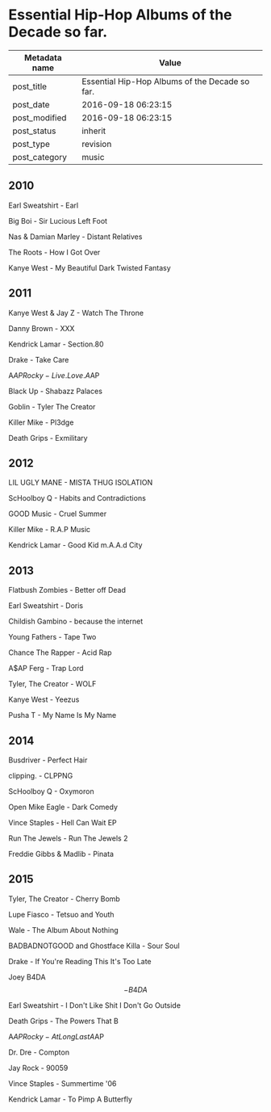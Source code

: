 # Essential Hip-Hop Albums of the Decade so far.

| Metadata name | Value                                          |
| ------------- | ---------------------------------------------- |
| post_title    | Essential Hip-Hop Albums of the Decade so far. |
| post_date     | 2016-09-18 06:23:15                            |
| post_modified | 2016-09-18 06:23:15                            |
| post_status   | inherit                                        |
| post_type     | revision                                       |
| post_category | music                                          |

## 2010

Earl Sweatshirt - Earl

Big Boi - Sir Lucious Left Foot

Nas & Damian Marley - Distant Relatives

The Roots - How I Got Over

Kanye West - My Beautiful Dark Twisted Fantasy

## 2011

Kanye West & Jay Z - Watch The Throne

Danny Brown - XXX

Kendrick Lamar - Section.80

Drake - Take Care

A$AP Rocky - Live.Love.A$AP

Black Up - Shabazz Palaces

Goblin - Tyler The Creator

Killer Mike - Pl3dge

Death Grips - Exmilitary

## 2012

LIL UGLY MANE - MISTA THUG ISOLATION

ScHoolboy Q - Habits and Contradictions

GOOD Music - Cruel Summer

Killer Mike - R.A.P Music

Kendrick Lamar - Good Kid m.A.A.d City

## 2013

Flatbush Zombies - Better off Dead

Earl Sweatshirt - Doris

Childish Gambino - because the internet

Young Fathers - Tape Two

Chance The Rapper - Acid Rap

A\$AP Ferg - Trap Lord

Tyler, The Creator - WOLF

Kanye West - Yeezus

Pusha T - My Name Is My Name

## 2014

Busdriver - Perfect Hair

clipping. - CLPPNG

ScHoolboy Q - Oxymoron

Open Mike Eagle - Dark Comedy

Vince Staples - Hell Can Wait EP

Run The Jewels - Run The Jewels 2

Freddie Gibbs & Madlib - Pinata

## 2015

Tyler, The Creator - Cherry Bomb

Lupe Fiasco - Tetsuo and Youth

Wale - The Album About Nothing

BADBADNOTGOOD and Ghostface Killa - Sour Soul

Drake - If You're Reading This It's Too Late

Joey B4DA$$ - B4DA$$

Earl Sweatshirt - I Don't Like Shit I Don't Go Outside

Death Grips - The Powers That B

A$AP Rocky - At Long Last A$AP

Dr. Dre - Compton

Jay Rock - 90059

Vince Staples - Summertime '06

Kendrick Lamar - To Pimp A Butterfly

